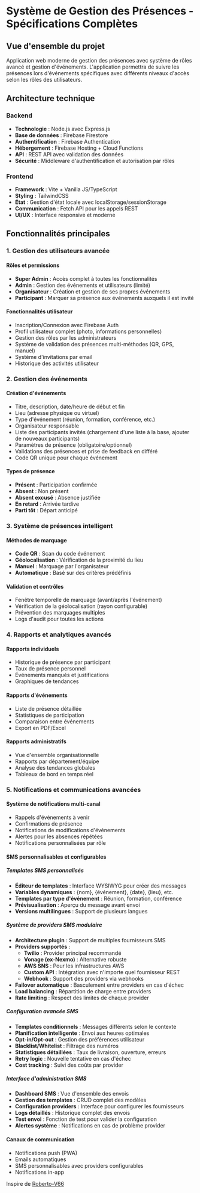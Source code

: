 # Système de Gestion des Présences - Spécifications Complètes

## Vue d'ensemble du projet

Application web moderne de gestion des présences avec système de rôles avancé et gestion d'événements. L'application permettra de suivre les présences lors d'événements spécifiques avec différents niveaux d'accès selon les rôles des utilisateurs.

## Architecture technique

### Backend
- **Technologie** : Node.js avec Express.js
- **Base de données** : Firebase Firestore
- **Authentification** : Firebase Authentication
- **Hébergement** : Firebase Hosting + Cloud Functions
- **API** : REST API avec validation des données
- **Sécurité** : Middleware d'authentification et autorisation par rôles

### Frontend
- **Framework** : Vite + Vanilla JS/TypeScript
- **Styling** : TailwindCSS
- **État** : Gestion d'état locale avec localStorage/sessionStorage
- **Communication** : Fetch API pour les appels REST
- **UI/UX** : Interface responsive et moderne

## Fonctionnalités principales

### 1. Gestion des utilisateurs avancée

#### Rôles et permissions
- **Super Admin** : Accès complet à toutes les fonctionnalités
- **Admin** : Gestion des événements et utilisateurs (limité)
- **Organisateur** : Création et gestion de ses propres événements
- **Participant** : Marquer sa présence aux événements auxquels il est invité

#### Fonctionnalités utilisateur
- Inscription/Connexion avec Firebase Auth
- Profil utilisateur complet (photo, informations personnelles)
- Gestion des rôles par les administrateurs
- Système de validation des présences multi-méthodes (QR, GPS, manuel)
- Système d'invitations par email
- Historique des activités utilisateur

### 2. Gestion des événements

#### Création d'événements
- Titre, description, date/heure de début et fin
- Lieu (adresse physique ou virtuel)
- Type d'événement (réunion, formation, conférence, etc.)
- Organisateur responsable
- Liste des participants invités (chargement d'une liste à la base, ajouter de nouveaux participants)
- Paramètres de présence (obligatoire/optionnel)
- Validations des présences et prise de feedback en différé
- Code QR unique pour chaque événement

#### Types de présence
- **Présent** : Participation confirmée
- **Absent** : Non présent
- **Absent excusé** : Absence justifiée
- **En retard** : Arrivée tardive
- **Parti tôt** : Départ anticipé

### 3. Système de présences intelligent

#### Méthodes de marquage
- **Code QR** : Scan du code événement
- **Géolocalisation** : Vérification de la proximité du lieu
- **Manuel** : Marquage par l'organisateur
- **Automatique** : Basé sur des critères prédéfinis

#### Validation et contrôles
- Fenêtre temporelle de marquage (avant/après l'événement)
- Vérification de la géolocalisation (rayon configurable)
- Prévention des marquages multiples
- Logs d'audit pour toutes les actions

### 4. Rapports et analytiques avancés

#### Rapports individuels
- Historique de présence par participant
- Taux de présence personnel
- Événements manqués et justifications
- Graphiques de tendances

#### Rapports d'événements
- Liste de présence détaillée
- Statistiques de participation
- Comparaison entre événements
- Export en PDF/Excel

#### Rapports administratifs
- Vue d'ensemble organisationnelle
- Rapports par département/équipe
- Analyse des tendances globales
- Tableaux de bord en temps réel

### 5. Notifications et communications avancées

#### Système de notifications multi-canal
- Rappels d'événements à venir
- Confirmations de présence
- Notifications de modifications d'événements
- Alertes pour les absences répétées
- Notifications personnalisées par rôle

#### SMS personnalisables et configurables

##### Templates SMS personnalisés
- **Éditeur de templates** : Interface WYSIWYG pour créer des messages
- **Variables dynamiques** : {nom}, {événement}, {date}, {lieu}, etc.
- **Templates par type d'événement** : Réunion, formation, conférence
- **Prévisualisation** : Aperçu du message avant envoi
- **Versions multilingues** : Support de plusieurs langues

##### Système de providers SMS modulaire
- **Architecture plugin** : Support de multiples fournisseurs SMS
- **Providers supportés** :
  - **Twilio** : Provider principal recommandé
  - **Vonage (ex-Nexmo)** : Alternative robuste
  - **AWS SNS** : Pour les infrastructures AWS
  - **Custom API** : Intégration avec n'importe quel fournisseur REST
  - **Webhook** : Support des providers via webhooks
- **Failover automatique** : Basculement entre providers en cas d'échec
- **Load balancing** : Répartition de charge entre providers
- **Rate limiting** : Respect des limites de chaque provider

##### Configuration avancée SMS
- **Templates conditionnels** : Messages différents selon le contexte
- **Planification intelligente** : Envoi aux heures optimales
- **Opt-in/Opt-out** : Gestion des préférences utilisateur
- **Blacklist/Whitelist** : Filtrage des numéros
- **Statistiques détaillées** : Taux de livraison, ouverture, erreurs
- **Retry logic** : Nouvelle tentative en cas d'échec
- **Cost tracking** : Suivi des coûts par provider

##### Interface d'administration SMS
- **Dashboard SMS** : Vue d'ensemble des envois
- **Gestion des templates** : CRUD complet des modèles
- **Configuration providers** : Interface pour configurer les fournisseurs
- **Logs détaillés** : Historique complet des envois
- **Test envoi** : Fonction de test pour valider la configuration
- **Alertes système** : Notifications en cas de problème provider

#### Canaux de communication
- Notifications push (PWA)
- Emails automatiques
- SMS personnalisables avec providers configurables
- Notifications in-app



Inspire de [Roberto-V66](https://github.com/Roberto-V66/attendance-appX)
